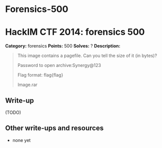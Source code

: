 # Forensics-500
# HackIM CTF 2014: forensics 500

**Category:** forensics
**Points:** 500
**Solves:** ?
**Description:**

> This image contains a pagefile. Can you tell the size of it (in bytes)? 
>
> Password to open archive:Synergy@123
>
> Flag format: flag{flag}
>
>	Image.rar

## Write-up

(TODO)

## Other write-ups and resources

* none yet

